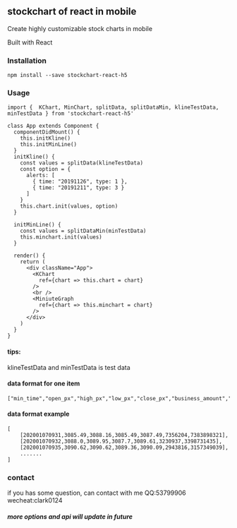 ## stockchart of react in mobile

Create highly customizable stock charts in mobile

Built with React 

### Installation
```
npm install --save stockchart-react-h5

```

### Usage
```
import {  KChart, MinChart, splitData, splitDataMin, klineTestData, minTestData } from 'stockchart-react-h5'

class App extends Component {
  componentDidMount() {
    this.initKline()
    this.initMinLine()
  }
  initKline() {
    const values = splitData(klineTestData)
    const option = {
      alerts: [
        { time: "20191126", type: 1 },
        { time: "20191211", type: 3 }
      ]
    }
    this.chart.init(values, option)
  }

  initMinLine() {
    const values = splitDataMin(minTestData)
    this.minchart.init(values)
  }

  render() {
    return (
      <div className="App">
        <KChart
          ref={chart => this.chart = chart}
        />
        <br />
        <MiniuteGraph
          ref={chart => this.minchart = chart}
        />
      </div>
    )
  }
}

```

####  tips:
klineTestData and minTestData is test data

#### data format for one item
```
["min_time","open_px","high_px","low_px","close_px","business_amount","business_balance"]
```
#### data format example
```
[
    [202001070931,3085.49,3088.16,3085.49,3087.49,7356204,7383898321],
    [202001070932,3088.0,3089.95,3087.7,3089.61,3230937,3398731435],
    [202001070935,3090.62,3090.62,3089.36,3090.09,2943816,3157349039],
    .......
]

```

### contact
if you has some question, can contact with me
QQ:53799906  wecheat:clark0124

##### more options and api will update in future

